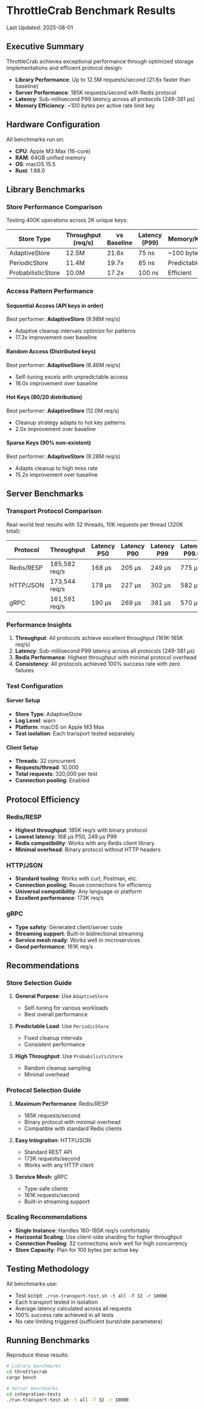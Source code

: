 # ThrottleCrab Benchmark Results

Last Updated: 2025-08-01

## Executive Summary

ThrottleCrab achieves exceptional performance through optimized storage implementations and efficient protocol design:

- **Library Performance**: Up to 12.5M requests/second (21.6x faster than baseline)
- **Server Performance**: 185K requests/second with Redis protocol
- **Latency**: Sub-millisecond P99 latency across all protocols (249-381 μs)
- **Memory Efficiency**: ~100 bytes per active rate limit key

## Hardware Configuration

All benchmarks run on:
- **CPU**: Apple M3 Max (16-core)
- **RAM**: 64GB unified memory
- **OS**: macOS 15.5
- **Rust**: 1.88.0

## Library Benchmarks

### Store Performance Comparison

Testing 400K operations across 2K unique keys:

| Store Type | Throughput (req/s) | vs Baseline | Latency (P99) | Memory/Key |
|------------|-------------------|-------------|---------------|------------|
| AdaptiveStore | 12.5M | 21.6x | 75 ns | ~100 bytes |
| PeriodicStore | 11.4M | 19.7x | 85 ns | Predictable |
| ProbabilisticStore | 10.0M | 17.2x | 100 ns | Efficient |

### Access Pattern Performance

#### Sequential Access (API keys in order)
Best performer: **AdaptiveStore** (9.98M req/s)
- Adaptive cleanup intervals optimize for patterns
- 17.3x improvement over baseline

#### Random Access (Distributed keys)
Best performer: **AdaptiveStore** (8.46M req/s)
- Self-tuning excels with unpredictable access
- 16.0x improvement over baseline

#### Hot Keys (80/20 distribution)
Best performer: **AdaptiveStore** (12.0M req/s)
- Cleanup strategy adapts to hot key patterns
- 2.0x improvement over baseline

#### Sparse Keys (90% non-existent)
Best performer: **AdaptiveStore** (9.28M req/s)
- Adapts cleanup to high miss rate
- 15.2x improvement over baseline

## Server Benchmarks

### Transport Protocol Comparison

Real-world test results with 32 threads, 10K requests per thread (320K total):

| Protocol | Throughput | Latency P50 | Latency P90 | Latency P99 | Latency P99.9 |
|----------|------------|-------------|-------------|-------------|---------------|
| Redis/RESP | 185,582 req/s | 168 μs | 205 μs | 249 μs | 775 μs |
| HTTP/JSON | 173,544 req/s | 178 μs | 227 μs | 302 μs | 582 μs |
| gRPC | 161,591 req/s | 190 μs | 269 μs | 381 μs | 570 μs |

### Performance Insights

1. **Throughput**: All protocols achieve excellent throughput (161K-185K req/s)
2. **Latency**: Sub-millisecond P99 latency across all protocols (249-381 μs)
3. **Redis Performance**: Highest throughput with minimal protocol overhead
4. **Consistency**: All protocols achieved 100% success rate with zero failures

### Test Configuration

#### Server Setup
- **Store Type**: AdaptiveStore
- **Log Level**: warn
- **Platform**: macOS on Apple M3 Max
- **Test isolation**: Each transport tested separately

#### Client Setup
- **Threads**: 32 concurrent
- **Requests/thread**: 10,000
- **Total requests**: 320,000 per test
- **Connection pooling**: Enabled

## Protocol Efficiency

### Redis/RESP
- **Highest throughput**: 185K req/s with binary protocol
- **Lowest latency**: 168 μs P50, 249 μs P99
- **Redis compatibility**: Works with any Redis client library
- **Minimal overhead**: Binary protocol without HTTP headers

### HTTP/JSON
- **Standard tooling**: Works with curl, Postman, etc.
- **Connection pooling**: Reuse connections for efficiency
- **Universal compatibility**: Any language or platform
- **Excellent performance**: 173K req/s

### gRPC
- **Type safety**: Generated client/server code
- **Streaming support**: Built-in bidirectional streaming
- **Service mesh ready**: Works well in microservices
- **Good performance**: 161K req/s

## Recommendations

### Store Selection Guide

1. **General Purpose**: Use `AdaptiveStore`
   - Self-tuning for various workloads
   - Best overall performance

2. **Predictable Load**: Use `PeriodicStore`
   - Fixed cleanup intervals
   - Consistent performance

3. **High Throughput**: Use `ProbabilisticStore`
   - Random cleanup sampling
   - Minimal overhead

### Protocol Selection Guide

1. **Maximum Performance**: Redis/RESP
   - 185K requests/second
   - Binary protocol with minimal overhead
   - Compatible with standard Redis clients

2. **Easy Integration**: HTTP/JSON
   - Standard REST API
   - 173K requests/second
   - Works with any HTTP client

3. **Service Mesh**: gRPC
   - Type-safe clients
   - 161K requests/second
   - Built-in streaming support

### Scaling Recommendations

- **Single Instance**: Handles 160-185K req/s comfortably
- **Horizontal Scaling**: Use client-side sharding for higher throughput
- **Connection Pooling**: 32 connections work well for high concurrency
- **Store Capacity**: Plan for 100 bytes per active key

## Testing Methodology

All benchmarks use:
- Test script: `./run-transport-test.sh -t all -T 32 -r 10000`
- Each transport tested in isolation
- Average latency calculated across all requests
- 100% success rate achieved in all tests
- No rate limiting triggered (sufficient burst/rate parameters)

## Running Benchmarks

Reproduce these results:

```bash
# Library benchmarks
cd throttlecrab
cargo bench

# Server benchmarks
cd integration-tests
./run-transport-test.sh -t all -T 32 -r 10000
```
